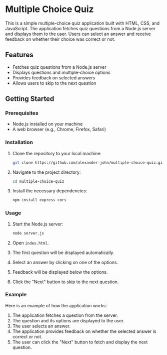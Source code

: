# Multiple Choice Quiz

This is a simple multiple-choice quiz application built with HTML, CSS, and JavaScript. The application fetches quiz questions from a Node.js server and displays them to the user. Users can select an answer and receive feedback on whether their choice was correct or not.

## Features

- Fetches quiz questions from a Node.js server
- Displays questions and multiple-choice options
- Provides feedback on selected answers
- Allows users to skip to the next question

## Getting Started

### Prerequisites

- Node.js installed on your machine
- A web browser (e.g., Chrome, Firefox, Safari)

### Installation

1. Clone the repository to your local machine:

   ```bash
   git clone https://github.com/alexander-john/multiple-choice-quiz.git
   ```

2. Navigate to the project directory:

   ```bash
   cd multiple-choice-quiz
   ```

3. Install the necessary dependencies:

   ```bash
   npm install express cors
   ```



### Usage

1. Start the Node.js server:

   ```bash
   node server.js
   ```

2. Open `index.html`.

3. The first question will be displayed automatically.

4. Select an answer by clicking on one of the options.

5. Feedback will be displayed below the options.

6. Click the "Next" button to skip to the next question.

### Example

Here is an example of how the application works:

1. The application fetches a question from the server.
2. The question and its options are displayed to the user.
3. The user selects an answer.
4. The application provides feedback on whether the selected answer is correct or not.
5. The user can click the "Next" button to fetch and display the next question.